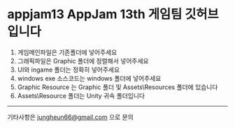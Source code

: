 appjam13
AppJam 13th 게임팀 깃허브입니다
============================

1. 게임메인파일은 기존폴더에 넣어주세요
2. 그래픽파일은 Graphic 폴더에 정렬해서 넣어주세요
3. UI와 ingame 폴더는 정확히 넣어주세요
4. windows exe 소스코드는 windows 폴더에 넣어주세요
5. Graphic Resource 는 Graphic 폴더 및 Assets\Resources 폴더에 있습니다
6. Assets\Resource 폴더는 Unity 귀속 폴더입니다

----------------------------------------------
기타사항은 jungheun66@gmail.com 으로 문의
